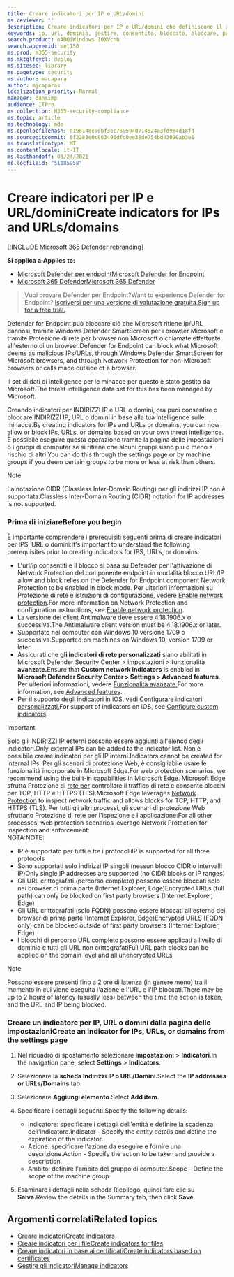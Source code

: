 ```yaml
---
title: Creare indicatori per IP e URL/domini
ms.reviewer: ''
description: Creare indicatori per IP e URL/domini che definiscono il rilevamento, la prevenzione e l'esclusione delle entità.
keywords: ip, url, dominio, gestire, consentito, bloccato, bloccare, pulire, dannoso, hash file, indirizzo IP, URL, dominio
search.product: eADQiWindows 10XVcnh
search.appverid: met150
ms.prod: m365-security
ms.mktglfcycl: deploy
ms.sitesec: library
ms.pagetype: security
ms.author: macapara
author: mjcaparas
localization_priority: Normal
manager: dansimp
audience: ITPro
ms.collection: M365-security-compliance
ms.topic: article
ms.technology: mde
ms.openlocfilehash: 0196148c9dbf3ec769594d714524a3fd9e4d18fd
ms.sourcegitcommit: 6f2288e0c863496dfd0ee38de754bd43096ab3e1
ms.translationtype: MT
ms.contentlocale: it-IT
ms.lasthandoff: 03/24/2021
ms.locfileid: "51185958"
---
```

# <a name="create-indicators-for-ips-and-urlsdomains"></a><span data-ttu-id="e74ea-104">Creare indicatori per IP e URL/domini</span><span class="sxs-lookup"><span data-stu-id="e74ea-104">Create indicators for IPs and URLs/domains</span></span> 

[!INCLUDE [Microsoft 365 Defender rebranding](../../includes/microsoft-defender.md)]

<span data-ttu-id="e74ea-105">**Si applica a:**</span><span class="sxs-lookup"><span data-stu-id="e74ea-105">**Applies to:**</span></span>
- [<span data-ttu-id="e74ea-106">Microsoft Defender per endpoint</span><span class="sxs-lookup"><span data-stu-id="e74ea-106">Microsoft Defender for Endpoint</span></span>](https://go.microsoft.com/fwlink/p/?linkid=2154037)
- [<span data-ttu-id="e74ea-107">Microsoft 365 Defender</span><span class="sxs-lookup"><span data-stu-id="e74ea-107">Microsoft 365 Defender</span></span>](https://go.microsoft.com/fwlink/?linkid=2118804)



><span data-ttu-id="e74ea-108">Vuoi provare Defender per Endpoint?</span><span class="sxs-lookup"><span data-stu-id="e74ea-108">Want to experience Defender for Endpoint?</span></span> [<span data-ttu-id="e74ea-109">Iscriversi per una versione di valutazione gratuita.</span><span class="sxs-lookup"><span data-stu-id="e74ea-109">Sign up for a free trial.</span></span>](https://www.microsoft.com/en-us/WindowsForBusiness/windows-atp?ocid=docs-wdatp-automationexclusionlist-abovefoldlink)


<span data-ttu-id="e74ea-110">Defender for Endpoint può bloccare ciò che Microsoft ritiene ip/URL dannosi, tramite Windows Defender SmartScreen per i browser Microsoft e tramite Protezione di rete per browser non Microsoft o chiamate effettuate all'esterno di un browser.</span><span class="sxs-lookup"><span data-stu-id="e74ea-110">Defender for Endpoint can block what Microsoft deems as malicious IPs/URLs, through Windows Defender SmartScreen for Microsoft browsers, and through Network Protection for non-Microsoft browsers or calls made outside of a browser.</span></span>

<span data-ttu-id="e74ea-111">Il set di dati di intelligence per le minacce per questo è stato gestito da Microsoft.</span><span class="sxs-lookup"><span data-stu-id="e74ea-111">The threat intelligence data set for this has been managed by Microsoft.</span></span>

<span data-ttu-id="e74ea-112">Creando indicatori per INDIRIZZI IP e URL o domini, ora puoi consentire o bloccare INDIRIZZI IP, URL o domini in base alla tua intelligence sulle minacce.</span><span class="sxs-lookup"><span data-stu-id="e74ea-112">By creating indicators for IPs and URLs or domains, you can now allow or block IPs, URLs, or domains based on your own threat intelligence.</span></span> <span data-ttu-id="e74ea-113">È possibile eseguire questa operazione tramite la pagina delle impostazioni o i gruppi di computer se si ritiene che alcuni gruppi siano più o meno a rischio di altri.</span><span class="sxs-lookup"><span data-stu-id="e74ea-113">You can do this through the settings page or by machine groups if you deem certain groups to be more or less at risk than others.</span></span>

> [!NOTE]
> <span data-ttu-id="e74ea-114">La notazione CIDR (Classless Inter-Domain Routing) per gli indirizzi IP non è supportata.</span><span class="sxs-lookup"><span data-stu-id="e74ea-114">Classless Inter-Domain Routing (CIDR) notation for IP addresses is not supported.</span></span> 

### <a name="before-you-begin"></a><span data-ttu-id="e74ea-115">Prima di iniziare</span><span class="sxs-lookup"><span data-stu-id="e74ea-115">Before you begin</span></span>
<span data-ttu-id="e74ea-116">È importante comprendere i prerequisiti seguenti prima di creare indicatori per IPS, URL o domini:</span><span class="sxs-lookup"><span data-stu-id="e74ea-116">It's important to understand the following prerequisites prior to creating indicators for IPS, URLs, or domains:</span></span>
- <span data-ttu-id="e74ea-117">L'url/ip consentiti e il blocco si basa su Defender per l'attivazione di Network Protection del componente endpoint in modalità blocco.</span><span class="sxs-lookup"><span data-stu-id="e74ea-117">URL/IP allow and block relies on the Defender for Endpoint component Network Protection to be enabled in block mode.</span></span> <span data-ttu-id="e74ea-118">Per ulteriori informazioni su Protezione di rete e istruzioni di configurazione, vedere [Enable network protection](enable-network-protection.md).</span><span class="sxs-lookup"><span data-stu-id="e74ea-118">For more information on Network Protection and configuration instructions, see [Enable network protection](enable-network-protection.md).</span></span>
- <span data-ttu-id="e74ea-119">La versione del client Antimalware deve essere 4.18.1906.x o successiva.</span><span class="sxs-lookup"><span data-stu-id="e74ea-119">The Antimalware client version must be 4.18.1906.x or later.</span></span> 
- <span data-ttu-id="e74ea-120">Supportato nei computer con Windows 10 versione 1709 o successiva.</span><span class="sxs-lookup"><span data-stu-id="e74ea-120">Supported on machines on Windows 10, version 1709 or later.</span></span> 
- <span data-ttu-id="e74ea-121">Assicurati che **gli indicatori di rete personalizzati** siano abilitati in Microsoft Defender Security Center > impostazioni > funzionalità **avanzate.**</span><span class="sxs-lookup"><span data-stu-id="e74ea-121">Ensure that **Custom network indicators** is enabled in **Microsoft Defender Security Center > Settings > Advanced features**.</span></span> <span data-ttu-id="e74ea-122">Per ulteriori informazioni, vedere [Funzionalità avanzate.](advanced-features.md)</span><span class="sxs-lookup"><span data-stu-id="e74ea-122">For more information, see [Advanced features](advanced-features.md).</span></span>
- <span data-ttu-id="e74ea-123">Per il supporto degli indicatori in iOS, vedi [Configurare indicatori personalizzati.](https://docs.microsoft.com/microsoft-365/security/defender-endpoint/ios-configure-features#configure-custom-indicators)</span><span class="sxs-lookup"><span data-stu-id="e74ea-123">For support of indicators on iOS, see [Configure custom indicators](https://docs.microsoft.com/microsoft-365/security/defender-endpoint/ios-configure-features#configure-custom-indicators).</span></span>


> [!IMPORTANT]
> <span data-ttu-id="e74ea-124">Solo gli INDIRIZZI IP esterni possono essere aggiunti all'elenco degli indicatori.</span><span class="sxs-lookup"><span data-stu-id="e74ea-124">Only external IPs can be added to the indicator list.</span></span> <span data-ttu-id="e74ea-125">Non è possibile creare indicatori per gli IP interni.</span><span class="sxs-lookup"><span data-stu-id="e74ea-125">Indicators cannot be created for internal IPs.</span></span>
> <span data-ttu-id="e74ea-126">Per gli scenari di protezione Web, è consigliabile usare le funzionalità incorporate in Microsoft Edge.</span><span class="sxs-lookup"><span data-stu-id="e74ea-126">For web protection scenarios, we recommend using the built-in capabilities in Microsoft Edge.</span></span> <span data-ttu-id="e74ea-127">Microsoft Edge sfrutta Protezione di [rete per](network-protection.md) controllare il traffico di rete e consente blocchi per TCP, HTTP e HTTPS (TLS).</span><span class="sxs-lookup"><span data-stu-id="e74ea-127">Microsoft Edge leverages [Network Protection](network-protection.md) to inspect network traffic and allows blocks for TCP, HTTP, and HTTPS (TLS).</span></span> <span data-ttu-id="e74ea-128">Per tutti gli altri processi, gli scenari di protezione Web sfruttano Protezione di rete per l'ispezione e l'applicazione:</span><span class="sxs-lookup"><span data-stu-id="e74ea-128">For all other processes, web protection scenarios leverage Network Protection for inspection and enforcement:</span></span> <br>
> <span data-ttu-id="e74ea-129">NOTA:</span><span class="sxs-lookup"><span data-stu-id="e74ea-129">NOTE:</span></span>
> - <span data-ttu-id="e74ea-130">IP è supportato per tutti e tre i protocolli</span><span class="sxs-lookup"><span data-stu-id="e74ea-130">IP is supported for all three protocols</span></span>
> - <span data-ttu-id="e74ea-131">Sono supportati solo indirizzi IP singoli (nessun blocco CIDR o intervalli IP)</span><span class="sxs-lookup"><span data-stu-id="e74ea-131">Only single IP addresses are supported (no CIDR blocks or IP ranges)</span></span>
> - <span data-ttu-id="e74ea-132">Gli URL crittografati (percorso completo) possono essere bloccati solo nei browser di prima parte (Internet Explorer, Edge)</span><span class="sxs-lookup"><span data-stu-id="e74ea-132">Encrypted URLs (full path) can only be blocked on first party browsers (Internet Explorer, Edge)</span></span>
> - <span data-ttu-id="e74ea-133">Gli URL crittografati (solo FQDN) possono essere bloccati all'esterno dei browser di prima parte (Internet Explorer, Edge)</span><span class="sxs-lookup"><span data-stu-id="e74ea-133">Encrypted URLS (FQDN only) can be blocked outside of first party browsers (Internet Explorer, Edge)</span></span>
> - <span data-ttu-id="e74ea-134">I blocchi di percorso URL completo possono essere applicati a livello di dominio e tutti gli URL non crittografati</span><span class="sxs-lookup"><span data-stu-id="e74ea-134">Full URL path blocks can be applied on the domain level and all unencrypted URLs</span></span>
 
> [!NOTE]
> <span data-ttu-id="e74ea-135">Possono essere presenti fino a 2 ore di latenza (in genere meno) tra il momento in cui viene eseguita l'azione e l'URL e l'IP bloccati.</span><span class="sxs-lookup"><span data-stu-id="e74ea-135">There may be up to 2 hours of latency (usually less) between the time the action is taken, and the URL and IP being blocked.</span></span> 

### <a name="create-an-indicator-for-ips-urls-or-domains-from-the-settings-page"></a><span data-ttu-id="e74ea-136">Creare un indicatore per IP, URL o domini dalla pagina delle impostazioni</span><span class="sxs-lookup"><span data-stu-id="e74ea-136">Create an indicator for IPs, URLs, or domains from the settings page</span></span>

1. <span data-ttu-id="e74ea-137">Nel riquadro di spostamento selezionare **Impostazioni**  >  **Indicatori**.</span><span class="sxs-lookup"><span data-stu-id="e74ea-137">In the navigation pane, select **Settings** > **Indicators**.</span></span>  

2. <span data-ttu-id="e74ea-138">Selezionare la **scheda Indirizzi IP o URL/Domini.**</span><span class="sxs-lookup"><span data-stu-id="e74ea-138">Select the **IP addresses or URLs/Domains** tab.</span></span>

3. <span data-ttu-id="e74ea-139">Selezionare **Aggiungi elemento**.</span><span class="sxs-lookup"><span data-stu-id="e74ea-139">Select **Add item**.</span></span>

4. <span data-ttu-id="e74ea-140">Specificare i dettagli seguenti:</span><span class="sxs-lookup"><span data-stu-id="e74ea-140">Specify the following details:</span></span>
   - <span data-ttu-id="e74ea-141">Indicatore: specificare i dettagli dell'entità e definire la scadenza dell'indicatore.</span><span class="sxs-lookup"><span data-stu-id="e74ea-141">Indicator - Specify the entity details and define the expiration of the indicator.</span></span>
   - <span data-ttu-id="e74ea-142">Azione: specificare l'azione da eseguire e fornire una descrizione.</span><span class="sxs-lookup"><span data-stu-id="e74ea-142">Action - Specify the action to be taken and provide a description.</span></span>
   - <span data-ttu-id="e74ea-143">Ambito: definire l'ambito del gruppo di computer.</span><span class="sxs-lookup"><span data-stu-id="e74ea-143">Scope - Define the scope of the machine group.</span></span>

5. <span data-ttu-id="e74ea-144">Esaminare i dettagli nella scheda Riepilogo, quindi fare clic su **Salva.**</span><span class="sxs-lookup"><span data-stu-id="e74ea-144">Review the details in the Summary tab, then click **Save**.</span></span>

## <a name="related-topics"></a><span data-ttu-id="e74ea-145">Argomenti correlati</span><span class="sxs-lookup"><span data-stu-id="e74ea-145">Related topics</span></span>
- [<span data-ttu-id="e74ea-146">Creare indicatori</span><span class="sxs-lookup"><span data-stu-id="e74ea-146">Create indicators</span></span>](manage-indicators.md)
- [<span data-ttu-id="e74ea-147">Creare indicatori per i file</span><span class="sxs-lookup"><span data-stu-id="e74ea-147">Create indicators for files</span></span>](indicator-file.md)
- [<span data-ttu-id="e74ea-148">Creare indicatori in base ai certificati</span><span class="sxs-lookup"><span data-stu-id="e74ea-148">Create indicators based on certificates</span></span>](indicator-certificates.md)
- [<span data-ttu-id="e74ea-149">Gestire gli indicatori</span><span class="sxs-lookup"><span data-stu-id="e74ea-149">Manage indicators</span></span>](indicator-manage.md)
